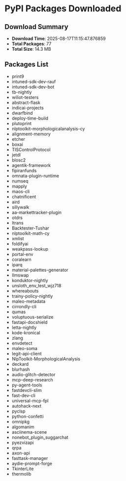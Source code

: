 # PyPI Packages Downloaded

## Download Summary
- **Download Time**: 2025-08-17T11:15:47.876859
- **Total Packages**: 77
- **Total Size**: 14.3 MB

## Packages List
- print9
- intuned-sdk-dev-rauf
- intuned-sdk-dev-bot
- tb-nightly
- wiliot-testers
- abstract-flask
- indicai-projects
- dwarfbind
- deploy-time-build
- plutoprint
- nlptoolkit-morphologicalanalysis-cy
- alignment-memory
- etcher
- boxai
- TISControlProtocol
- jetdl
- blosc2
- agentik-framework
- fipiranfunds
- omnata-plugin-runtime
- numseq
- mapply
- maos-cli
- chatnificent
- aird
- sillywalk
- aa-markettracker-plugin
- otdrs
- ltrans
- Backtester-Tushar
- nlptoolkit-math-cy
- xmlist
- foldifyai
- weakpass-lookup
- portal-env
- coralearn
- iparq
- material-palettes-generator
- llmswap
- konduktor-nightly
- unsloth_env_test_wjz718
- whereabouts
- trainy-policy-nightly
- maleo-metadata
- cirrondly-cli
- qumas
- voluptuous-serialize
- fastapi-docshield
- letta-nightly
- kode-kronical
- zlang
- envdetect
- maleo-soma
- legit-api-client
- NlpToolkit-MorphologicalAnalysis
- deckard
- blurhash
- audio-glitch-detector
- mcp-deep-research
- py-agent-tools
- fastdevcli-slim
- fast-dev-cli
- universal-mcp-fpl
- autohack-next
- pyclsp
- python-confetti
- omnipkg
- algomanim
- asciinema-scene
- nonebot_plugin_suggarchat
- pyezvizapi
- qrpa
- axon-api
- fasttask-manager
- aydie-prompt-forge
- TkinterLite
- thermolib
